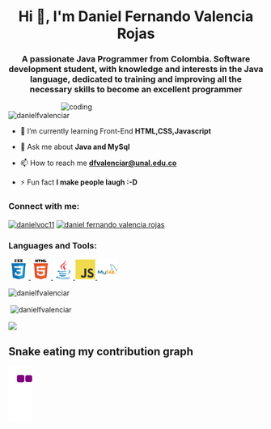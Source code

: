 <h1 align="center">Hi 👋, I'm Daniel Fernando Valencia Rojas</h1>
<h3 align="center">A passionate Java Programmer from Colombia. Software development student, with knowledge and interests in the Java language, dedicated to training and improving all the necessary skills to become an excellent programmer</h3>

<img align="right" alt="coding" width="400" src="https://gohighbrow.com/wp-content/uploads/2018/01/An-introduction-to-Java-programming_sharing.png">

<p align="left"> <img src="https://komarev.com/ghpvc/?username=danielfvalenciar&label=Profile%20views&color=0e75b6&style=flat" alt="danielfvalenciar" /> </p>

- 🌱 I’m currently learning Front-End **HTML,CSS,Javascript**

- 💬 Ask me about **Java and MySql**

- 📫 How to reach me **dfvalenciar@unal.edu.co**

- ⚡ Fun fact **I make people laugh :-D**

<h3 align="left">Connect with me:</h3>
<p align="left">
<a href="https://twitter.com/danielvoc11" target="blank"><img align="center" src="https://raw.githubusercontent.com/rahuldkjain/github-profile-readme-generator/master/src/images/icons/Social/twitter.svg" alt="danielvoc11" height="30" width="40" /></a>
<a href="https://www.linkedin.com/in/daniel-fernando-valencia-rojas-69542a18a/" target="blank"><img align="center" src="https://raw.githubusercontent.com/rahuldkjain/github-profile-readme-generator/master/src/images/icons/Social/linked-in-alt.svg" alt="daniel fernando valencia rojas" height="30" width="40" /></a>
</p>

<h3 align="left">Languages and Tools:</h3>
<p align="left"> <a href="https://www.w3schools.com/css/" target="_blank" rel="noreferrer"> <img src="https://raw.githubusercontent.com/devicons/devicon/master/icons/css3/css3-original-wordmark.svg" alt="css3" width="40" height="40"/> </a> <a href="https://www.w3.org/html/" target="_blank" rel="noreferrer"> <img src="https://raw.githubusercontent.com/devicons/devicon/master/icons/html5/html5-original-wordmark.svg" alt="html5" width="40" height="40"/> </a> <a href="https://www.java.com" target="_blank" rel="noreferrer"> <img src="https://raw.githubusercontent.com/devicons/devicon/master/icons/java/java-original.svg" alt="java" width="40" height="40"/> </a> <a href="https://developer.mozilla.org/en-US/docs/Web/JavaScript" target="_blank" rel="noreferrer"> <img src="https://raw.githubusercontent.com/devicons/devicon/master/icons/javascript/javascript-original.svg" alt="javascript" width="40" height="40"/> </a> <a href="https://www.mysql.com/" target="_blank" rel="noreferrer"> <img src="https://raw.githubusercontent.com/devicons/devicon/master/icons/mysql/mysql-original-wordmark.svg" alt="mysql" width="40" height="40"/> </a> </p>


<p><img align="center" src="https://github-readme-stats-git-masterrstaa-rickstaa.vercel.app/api/top-langs?username=danielfvalenciar&show_icons=true&locale=en&layout=compact" alt="danielfvalenciar" /></p>

<p>&nbsp;<img align="center" src="https://github-readme-stats-git-masterrstaa-rickstaa.vercel.app/api?username=danielfvalenciar&&show_icons=true&theme=dark" alt="danielfvalenciar" /></p>

<p><img align="center" src="https://github-readme-streak-stats.herokuapp.com/?user=danielfvalenciar&" /></p>


## Snake eating my contribution graph
![snake gif](https://github.com/danielfvalenciar/danielfvalenciar/blob/output/github-contribution-grid-snake.gif)


<!--"https://github-readme-stats.vercel.app/api?username=danielfvalenciar&show_icons=true&locale=en"-->










